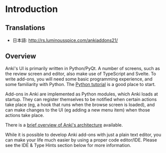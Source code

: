 # Introduction

## Translations

- 日本語: <http://rs.luminousspice.com/ankiaddons21/>

## Overview

Anki's UI is primarily written in Python/PyQt. A number of screens, such as the review
screen and editor, also make use of TypeScript and Svelte. To write add-ons, you will
need some basic programming experience, and some familiarity with Python. The [Python
tutorial](http://docs.python.org/tutorial/) is a good place to start.

Add-ons in Anki are implemented as Python modules, which Anki loads at startup.
They can register themselves to be notified when certain actions take place (eg,
a hook that runs when the browse screen is loaded), and can make changes to the
UI (eg adding a new menu item) when those actions take place.

There is a [brief overview of Anki's
architecture](https://github.com/ankitects/anki/blob/main/docs/architecture.md)
available.

While it is possible to develop Anki add-ons with just a plain text editor, you
can make your life much easier by using a proper code editor/IDE. Please see the IDE
& Type Hints section below for more information.